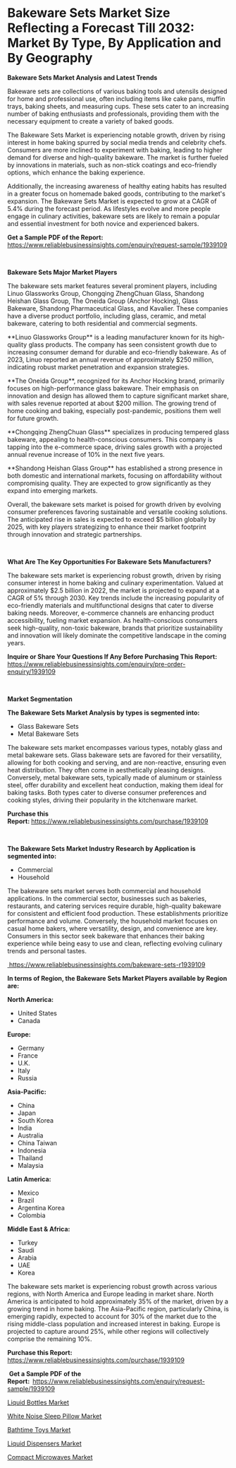 <p><h1>Bakeware Sets Market Size Reflecting a Forecast Till 2032: Market By Type, By Application and By Geography</h1></p><p><strong>Bakeware Sets Market Analysis and Latest Trends</strong></p>
<p><p>Bakeware sets are collections of various baking tools and utensils designed for home and professional use, often including items like cake pans, muffin trays, baking sheets, and measuring cups. These sets cater to an increasing number of baking enthusiasts and professionals, providing them with the necessary equipment to create a variety of baked goods.</p><p>The Bakeware Sets Market is experiencing notable growth, driven by rising interest in home baking spurred by social media trends and celebrity chefs. Consumers are more inclined to experiment with baking, leading to higher demand for diverse and high-quality bakeware. The market is further fueled by innovations in materials, such as non-stick coatings and eco-friendly options, which enhance the baking experience.</p><p>Additionally, the increasing awareness of healthy eating habits has resulted in a greater focus on homemade baked goods, contributing to the market's expansion. The Bakeware Sets Market is expected to grow at a CAGR of 5.4% during the forecast period. As lifestyles evolve and more people engage in culinary activities, bakeware sets are likely to remain a popular and essential investment for both novice and experienced bakers.</p></p>
<p><strong>Get a Sample PDF of the Report:&nbsp;</strong> <a href="https://www.reliablebusinessinsights.com/enquiry/request-sample/1939109?utm_campaign=112&utm_medium=2&utm_source=Github&utm_content=ia&utm_term=08022025&utm_id=bakeware-sets">https://www.reliablebusinessinsights.com/enquiry/request-sample/1939109</a></p>
<p>&nbsp;</p>
<p><strong>Bakeware Sets Major Market Players</strong></p>
<p><p>The bakeware sets market features several prominent players, including Linuo Glassworks Group, Chongqing ZhengChuan Glass, Shandong Heishan Glass Group, The Oneida Group (Anchor Hocking), Glass Bakeware, Shandong Pharmaceutical Glass, and Kavalier. These companies have a diverse product portfolio, including glass, ceramic, and metal bakeware, catering to both residential and commercial segments.</p><p>**Linuo Glassworks Group** is a leading manufacturer known for its high-quality glass products. The company has seen consistent growth due to increasing consumer demand for durable and eco-friendly bakeware. As of 2023, Linuo reported an annual revenue of approximately $250 million, indicating robust market penetration and expansion strategies.</p><p>**The Oneida Group**, recognized for its Anchor Hocking brand, primarily focuses on high-performance glass bakeware. Their emphasis on innovation and design has allowed them to capture significant market share, with sales revenue reported at about $200 million. The growing trend of home cooking and baking, especially post-pandemic, positions them well for future growth.</p><p>**Chongqing ZhengChuan Glass** specializes in producing tempered glass bakeware, appealing to health-conscious consumers. This company is tapping into the e-commerce space, driving sales growth with a projected annual revenue increase of 10% in the next five years.</p><p>**Shandong Heishan Glass Group** has established a strong presence in both domestic and international markets, focusing on affordability without compromising quality. They are expected to grow significantly as they expand into emerging markets.</p><p>Overall, the bakeware sets market is poised for growth driven by evolving consumer preferences favoring sustainable and versatile cooking solutions. The anticipated rise in sales is expected to exceed $5 billion globally by 2025, with key players strategizing to enhance their market footprint through innovation and strategic partnerships.</p></p>
<p>&nbsp;</p>
<p><strong>What Are The Key Opportunities For Bakeware Sets Manufacturers?</strong></p>
<p><p>The bakeware sets market is experiencing robust growth, driven by rising consumer interest in home baking and culinary experimentation. Valued at approximately $2.5 billion in 2022, the market is projected to expand at a CAGR of 5% through 2030. Key trends include the increasing popularity of eco-friendly materials and multifunctional designs that cater to diverse baking needs. Moreover, e-commerce channels are enhancing product accessibility, fueling market expansion. As health-conscious consumers seek high-quality, non-toxic bakeware, brands that prioritize sustainability and innovation will likely dominate the competitive landscape in the coming years.</p></p>
<p><strong>Inquire or Share Your Questions If Any Before Purchasing This Report:</strong> <a href="https://www.reliablebusinessinsights.com/enquiry/pre-order-enquiry/1939109?utm_campaign=112&utm_medium=2&utm_source=Github&utm_content=ia&utm_term=08022025&utm_id=bakeware-sets">https://www.reliablebusinessinsights.com/enquiry/pre-order-enquiry/1939109</a></p>
<p>&nbsp;</p>
<p><strong>Market Segmentation</strong></p>
<p><strong>The Bakeware Sets Market Analysis by types is segmented into:</strong></p>
<p><ul><li>Glass Bakeware Sets</li><li>Metal Bakeware Sets</li></ul></p>
<p><p>The bakeware sets market encompasses various types, notably glass and metal bakeware sets. Glass bakeware sets are favored for their versatility, allowing for both cooking and serving, and are non-reactive, ensuring even heat distribution. They often come in aesthetically pleasing designs. Conversely, metal bakeware sets, typically made of aluminum or stainless steel, offer durability and excellent heat conduction, making them ideal for baking tasks. Both types cater to diverse consumer preferences and cooking styles, driving their popularity in the kitchenware market.</p></p>
<p><strong>Purchase this Report:&nbsp;</strong><a href="https://www.reliablebusinessinsights.com/purchase/1939109?utm_campaign=112&utm_medium=2&utm_source=Github&utm_content=ia&utm_term=08022025&utm_id=bakeware-sets">https://www.reliablebusinessinsights.com/purchase/1939109</a></p>
<p>&nbsp;</p>
<p><strong>The Bakeware Sets Market Industry Research by Application is segmented into:</strong></p>
<p><ul><li>Commercial</li><li>Household</li></ul></p>
<p><p>The bakeware sets market serves both commercial and household applications. In the commercial sector, businesses such as bakeries, restaurants, and catering services require durable, high-quality bakeware for consistent and efficient food production. These establishments prioritize performance and volume. Conversely, the household market focuses on casual home bakers, where versatility, design, and convenience are key. Consumers in this sector seek bakeware that enhances their baking experience while being easy to use and clean, reflecting evolving culinary trends and personal tastes.</p></p>
<p><a href="https://www.reliablebusinessinsights.com/bakeware-sets-r1939109?utm_campaign=112&utm_medium=2&utm_source=Github&utm_content=ia&utm_term=08022025&utm_id=bakeware-sets">&nbsp;https://www.reliablebusinessinsights.com/bakeware-sets-r1939109</a></p>
<p><strong>In terms of Region, the Bakeware Sets Market Players available by Region are:</strong></p>
<p>
    <p> <strong> North America: </strong>
        <ul>
            <li>United States</li>
            <li>Canada</li>
        </ul>
        </p> 
    <p> <strong> Europe: </strong>
        <ul>
            <li>Germany</li>
            <li>France</li>
            <li>U.K.</li>
            <li>Italy</li>
            <li>Russia</li>
        </ul>
        </p> 
    <p> <strong> Asia-Pacific: </strong>
        <ul>
            <li>China</li>
            <li>Japan</li>
            <li>South Korea</li>
            <li>India</li>
            <li>Australia</li>
            <li>China Taiwan</li>
            <li>Indonesia</li>
            <li>Thailand</li>
            <li>Malaysia</li>
        </ul>
        </p> 
    <p> <strong> Latin America: </strong>
        <ul>
            <li>Mexico</li>
            <li>Brazil</li>
            <li>Argentina Korea</li>
            <li>Colombia</li>
        </ul>
        </p> 
    <p> <strong> Middle East & Africa: </strong>
        <ul>
            <li>Turkey</li>
            <li>Saudi</li>
            <li>Arabia</li>
            <li>UAE</li>
            <li>Korea</li>
        </ul>
    </p>
    </p>
<p><p>The bakeware sets market is experiencing robust growth across various regions, with North America and Europe leading in market share. North America is anticipated to hold approximately 35% of the market, driven by a growing trend in home baking. The Asia-Pacific region, particularly China, is emerging rapidly, expected to account for 30% of the market due to the rising middle-class population and increased interest in baking. Europe is projected to capture around 25%, while other regions will collectively comprise the remaining 10%.</p></p>
<p><strong>Purchase this Report: </strong><a href="https://www.reliablebusinessinsights.com/purchase/1939109?utm_campaign=112&utm_medium=2&utm_source=Github&utm_content=ia&utm_term=08022025&utm_id=bakeware-sets">https://www.reliablebusinessinsights.com/purchase/1939109</a></p>
<p>&nbsp;<strong>Get a Sample PDF of the Report:&nbsp;&nbsp;</strong><a href="https://www.reliablebusinessinsights.com/enquiry/request-sample/1939109?utm_campaign=112&utm_medium=2&utm_source=Github&utm_content=ia&utm_term=08022025&utm_id=bakeware-sets">https://www.reliablebusinessinsights.com/enquiry/request-sample/1939109</a></p>
<p><strong></strong></p>
<p><p><a href="https://github.com/olaffmeagon/Market-Research-Report-List-1/blob/main/liquid-bottles-market.md?utm_campaign=112&utm_medium=2&utm_source=Github&utm_content=ia&utm_term=08022025&utm_id=bakeware-sets">Liquid Bottles Market</a></p><p><a href="https://github.com/hoevealiur4/Market-Research-Report-List-1/blob/main/white-noise-sleep-pillow-market.md?utm_campaign=112&utm_medium=2&utm_source=Github&utm_content=ia&utm_term=08022025&utm_id=bakeware-sets">White Noise Sleep Pillow Market</a></p><p><a href="https://github.com/leehihkl/Market-Research-Report-List-1/blob/main/bathtime-toys-market.md?utm_campaign=112&utm_medium=2&utm_source=Github&utm_content=ia&utm_term=08022025&utm_id=bakeware-sets">Bathtime Toys Market</a></p><p><a href="https://github.com/guleealhani/Market-Research-Report-List-1/blob/main/liquid-dispensers-market.md?utm_campaign=112&utm_medium=2&utm_source=Github&utm_content=ia&utm_term=08022025&utm_id=bakeware-sets">Liquid Dispensers Market</a></p><p><a href="https://github.com/palejsaafuu/Market-Research-Report-List-1/blob/main/compact-microwaves-market.md?utm_campaign=112&utm_medium=2&utm_source=Github&utm_content=ia&utm_term=08022025&utm_id=bakeware-sets">Compact Microwaves Market</a></p></p>